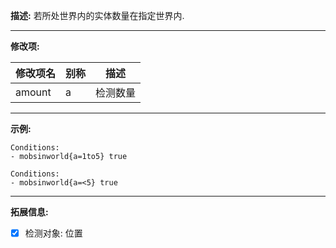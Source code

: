 **描述:** 若所处世界内的实体数量在指定世界内.

---

**修改项:**

| 修改项名  | 别称           | 描述                      |
| --------- | -------------- | ------------------------- |
| amount    | a     | 检测数量 |

---

**示例:**

```
Conditions:
- mobsinworld{a=1to5} true
```

```
Conditions:
- mobsinworld{a=<5} true
```

---

**拓展信息:**

- [x] 检测对象: 位置